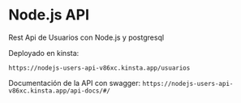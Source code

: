 # Node.js API

Rest Api de Usuarios con Node.js y postgresql

Deployado en kinsta:

`https://nodejs-users-api-v86xc.kinsta.app/usuarios`

Documentación de la API con swagger: `https://nodejs-users-api-v86xc.kinsta.app/api-docs/#/`